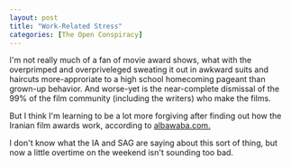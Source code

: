 ```yaml
---
layout: post
title: "Work-Related Stress"
categories: [The Open Conspiracy]
---
```

I'm not really much of a fan of movie award shows, what with the overprimped and overpriveleged sweating it out in awkward suits and haircuts more-approriate to a high school homecoming pageant than grown-up behavior. And worse-yet is the near-complete dismissal of the 99% of the film community (including the writers) who make the films.

But I think I'm learning to be a lot more forgiving after finding out how the Iranian film awards work, according to <a title="albawaba.com: Iranian actress flogged 74 times for kissing director" href="http://www.albawaba.com/headlines/TheNews.php3?sid=247786&lang=e&dir=entertainment">albawaba.com.</a>

I don't know what the IA and SAG are saying about this sort of thing, but now a little overtime on the weekend isn't sounding too bad.
